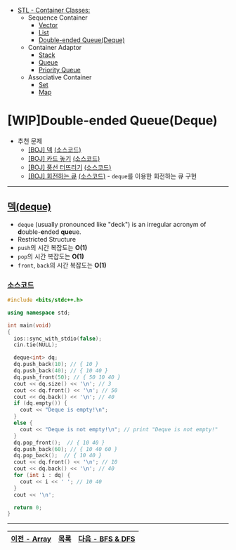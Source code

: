 * [STL - Container Classes:](/stl/)
  * Sequence Container
    * [Vector](/stl/vector/)
    * [List](/stl/list/)
    * [Double-ended Queue(Deque)](/stl/deque/)
  * Container Adaptor
    * [Stack](/stl/stack/)
    * [Queue](/stl/queue/)
    * [Priority Queue](/stl/priority_queue_heap/)
  * Associative Container
    * [Set](/stl/set/)
    * [Map](/stl/map/)

# [WIP]Double-ended Queue(Deque)
* 추천 문제
  * [[BOJ] 덱](https://www.acmicpc.net/problem/10866) [(소스코드)](./src/deque.cc)
  * [[BOJ] 카드 놓기](https://www.acmicpc.net/problem/18115) [(소스코드)](./src/card.cpp)
  * [[BOJ] 풍선 터뜨리기](https://www.acmicpc.net/problem/2346) [(소스코드)](./src/balloon.cpp)
  * [[BOJ] 회전하는 큐](https://www.acmicpc.net/problem/1021) [(소스코드)](./src/circular_queue.cpp) - `deque`를 이용한 회전하는 큐 구현
---

## [덱(deque)](https://cplusplus.com/reference/deque/deque/)
* `deque` (usually pronounced like "deck") is an irregular acronym of <b>d</b>ouble-<b>e</b>nded <b>que</b>ue.
* Restricted Structure
* `push`의 시간 복잡도는 <b>O(1)</b>
* `pop`의 시간 복잡도는 <b>O(1)</b>
* `front`, `back`의 시간 복잡도는 <b>O(1)</b>

### [소스코드](./src/exam.cpp)
```c++
#include <bits/stdc++.h>

using namespace std;

int main(void)
{
  ios::sync_with_stdio(false);
  cin.tie(NULL);

  deque<int> dq;
  dq.push_back(10); // { 10 }
  dq.push_back(40); // { 10 40 }
  dq.push_front(50); // { 50 10 40 }
  cout << dq.size() << '\n'; // 3
  cout << dq.front() << '\n'; // 50
  cout << dq.back() << '\n'; // 40
  if (dq.empty()) {
    cout << "Deque is empty!\n";
  } 
  else {
    cout << "Deque is not empty!\n"; // print "Deque is not empty!"
  }
  dq.pop_front();  // { 10 40 }
  dq.push_back(60); // { 10 40 60 }
  dq.pop_back();  // { 10 40 }
  cout << dq.front() << '\n'; // 10
  cout << dq.back() << '\n'; // 40
  for (int i : dq) {
    cout << i << ' '; // 10 40
  }
  cout << '\n';

  return 0;
}
```

---
|[이전 - Array](/array/)|[목록](https://github.com/RyanJeong/CP#index)|[다음 - BFS & DFS](/bfs_dfs/)|
|-|-|-|